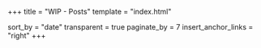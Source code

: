 +++
title = "WIP - Posts"
template = "index.html"

sort_by = "date"
transparent = true
paginate_by = 7
insert_anchor_links = "right"
+++
